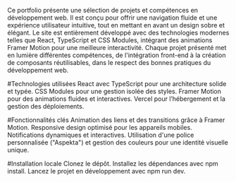 Ce portfolio présente une sélection de projets et compétences en développement web. Il est conçu pour offrir une navigation fluide et une expérience utilisateur intuitive, tout en mettant en avant un design sobre et élégant. Le site est entièrement développé avec des technologies modernes telles que React, TypeScript et CSS Modules, intégrant des animations Framer Motion pour une meilleure interactivité. Chaque projet présenté met en lumière différentes compétences, de l'intégration front-end à la création de composants réutilisables, dans le respect des bonnes pratiques du développement web.

#Technologies utilisées
React avec TypeScript pour une architecture solide et typée.
CSS Modules pour une gestion isolée des styles.
Framer Motion pour des animations fluides et interactives.
Vercel pour l’hébergement et la gestion des déploiements.

#Fonctionnalités clés
Animation des liens et des transitions grâce à Framer Motion.
Responsive design optimisé pour les appareils mobiles.
Notifications dynamiques et interactives.
Utilisation d'une police personnalisée ("Aspekta") et gestion des couleurs pour une identité visuelle unique.

#Installation locale
Clonez le dépôt.
Installez les dépendances avec npm install.
Lancez le projet en développement avec npm run dev.
